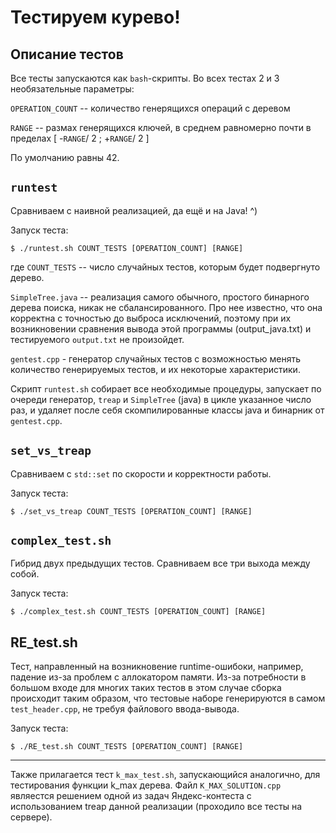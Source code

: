 # Тестируем курево!

## Описание тестов

Все тесты запускаются как ```bash```-скрипты.  Во всех тестах 2 и 3 необязательные параметры:

```OPERATION_COUNT``` -- количество генерящихся операций с деревом

```RANGE``` -- размах генерящихся ключей, в среднем равномерно почти в пределах [ -```RANGE```/ 2 ; +```RANGE```/ 2 ]

По умолчанию равны 42.

## ```runtest```

Сравниваем с наивной реализацией, да ещё и на Java! ^)

Запуск теста:

```$ ./runtest.sh COUNT_TESTS [OPERATION_COUNT] [RANGE] ```

где ```COUNT_TESTS``` -- число случайных тестов, которым будет подвергнуто дерево.

```SimpleTree.java``` -- реализация самого обычного, простого бинарного дерева поиска, никак не сбалансированного. Про нее известно, что она корректна с точностью до выброса исключений, поэтому при их возникновении сравнения вывода этой программы (output_java.txt) и тестируемого ```output.txt``` не произойдет.

```gentest.cpp``` - генератор случайных тестов с возможностью менять количество генерируемых тестов, и их некоторые характеристики.

Скрипт ```runtest.sh``` собирает все необходимые процедуры, запускает по очереди генератор, ```treap``` и ```SimpleTree``` (java) в цикле указанное число раз, и удаляет после себя скомпилированные классы java и бинарник от ```gentest.cpp```.


## ```set_vs_treap```

Сравниваем с ```std::set``` по скорости и корректности работы.

Запуск теста:

``` $ ./set_vs_treap COUNT_TESTS [OPERATION_COUNT] [RANGE] ```

## ```complex_test.sh```

Гибрид двух предыдущих тестов. Сравниваем все три выхода между собой.

Запуск теста:

``` $ ./complex_test.sh COUNT_TESTS [OPERATION_COUNT] [RANGE] ```

## RE_test.sh

Тест, направленный на возникновение runtime-ошибоки, например, падение из-за проблем с аллокатором памяти. Из-за потребности в большом входе для многих таких тестов в этом случае сборка происходит таким образом, что тестовые наборе генерируются в самом ```test_header.cpp```, не требуя файлового ввода-вывода.


Запуск теста:

``` $ ./RE_test.sh COUNT_TESTS [OPERATION_COUNT] [RANGE] ```

_____________________________________________________________________________________________

Также прилагается тест ```k_max_test.sh```, запускающийся аналогично, для тестирования функции k_max дерева. Файл ```K_MAX_SOLUTION.cpp``` являестся решением одной из задач Яндекс-контеста с использованием treap данной реализации (проходило все тесты на сервере).
